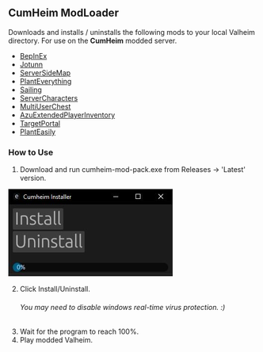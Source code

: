 ## **CumHeim** ModLoader

Downloads and installs / uninstalls the following mods to your local Valheim directory. For use on the **CumHeim** modded server.

- [BepInEx](https://thunderstore.io/c/valheim/p/denikson/BepInExPack_Valheim/) 
- [Jotunn](https://thunderstore.io/c/valheim/p/ValheimModding/Jotunn/)
- [ServerSideMap](https://thunderstore.io/c/valheim/p/Mydayyy/ServerSideMap/)
- [PlantEverything](https://thunderstore.io/c/valheim/p/Advize/PlantEverything/)
- [Sailing](https://thunderstore.io/c/valheim/p/Smoothbrain/Sailing/)
- [ServerCharacters](https://thunderstore.io/c/valheim/p/Smoothbrain/ServerCharacters/)
- [MultiUserChest](https://thunderstore.io/c/valheim/p/MSchmoecker/MultiUserChest/)
- [AzuExtendedPlayerInventory](https://thunderstore.io/c/valheim/p/Azumatt/AzuExtendedPlayerInventory/)
- [TargetPortal](https://thunderstore.io/c/valheim/p/Smoothbrain/TargetPortal/)
- [PlantEasily](https://thunderstore.io/c/valheim/p/Advize/PlantEasily/)

### How to Use
1) Download and run cumheim-mod-pack.exe from Releases -> 'Latest' version.

![CumHeim](https://github.com/IdotNuerk/CumHeim/blob/master/cumheim.JPG)

2) Click Install/Uninstall.
    ###### You may need to disable windows real-time virus protection. :)
3) Wait for the program to reach 100%.
4) Play modded Valheim.
